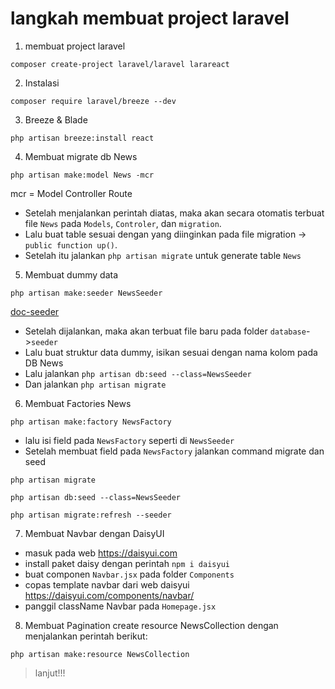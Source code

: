 # langkah membuat project laravel
1. membuat project laravel
```
composer create-project laravel/laravel larareact
```
2. Instalasi
```
composer require laravel/breeze --dev
```
3. Breeze & Blade
```
php artisan breeze:install react
```
4. Membuat migrate db News
```shell
php artisan make:model News -mcr
```
mcr = Model Controller Route  
* Setelah menjalankan perintah diatas, maka akan secara otomatis terbuat file `News` pada `Models`, `Controler`, dan `migration`.  
* Lalu buat table sesuai dengan yang diinginkan pada file migration -> `public function up()`.  
* Setelah itu jalankan `php artisan migrate` untuk generate table `News`

5. Membuat dummy data
```shell
php artisan make:seeder NewsSeeder
```
[doc-seeder](https://laravel.com/docs/9.x/seeding#writing-seeders)  
* Setelah dijalankan, maka akan terbuat file baru pada folder `database`->`seeder`  
* Lalu buat struktur data dummy, isikan sesuai dengan nama kolom pada DB News
* Lalu jalankan `php artisan db:seed --class=NewsSeeder`
* Dan jalankan `php artisan migrate`
6. Membuat Factories News
```shell
php artisan make:factory NewsFactory
```
* lalu isi field pada `NewsFactory` seperti di `NewsSeeder`
* Setelah membuat field pada `NewsFactory` jalankan command migrate dan seed
```shell
php artisan migrate

php artisan db:seed --class=NewsSeeder

php artisan migrate:refresh --seeder
```
7. Membuat Navbar dengan DaisyUI
* masuk pada web https://daisyui.com
* install paket daisy dengan perintah `npm i daisyui`
* buat componen `Navbar.jsx` pada folder `Components`
* copas template navbar dari web daisyui https://daisyui.com/components/navbar/
* panggil className Navbar pada `Homepage.jsx`

8. Membuat Pagination
create resource NewsCollection dengan menjalankan perintah berikut:
```shell
php artisan make:resource NewsCollection
```
> lanjut!!!
